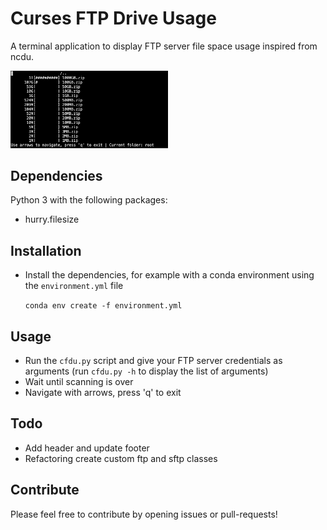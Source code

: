 # Curses FTP Drive Usage

A terminal application to display FTP server file space usage inspired from ncdu.

<img src="docs/example.png" width="50%"/>

## Dependencies

Python 3 with the following packages:

*   hurry.filesize

## Installation

*   Install the dependencies, for example with a conda environment using the `environment.yml` file

    `conda env create -f environment.yml`

## Usage

*   Run the `cfdu.py` script and give your FTP server credentials as arguments
    (run `cfdu.py -h` to display the list of arguments)
*   Wait until scanning is over
*   Navigate with arrows, press 'q' to exit

## Todo

*   Add header and update footer
*   Refactoring create custom ftp and sftp classes

## Contribute

Please feel free to contribute by opening issues or pull-requests!
